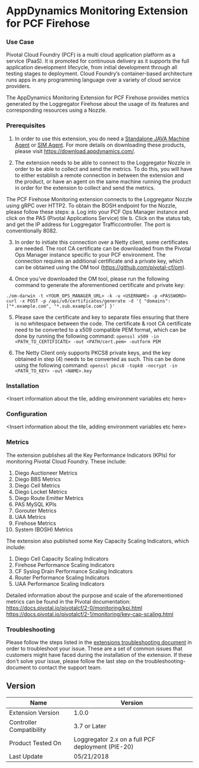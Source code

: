 # AppDynamics Monitoring Extension for PCF Firehose

### Use Case
Pivotal Cloud Foundry (PCF) is a multi cloud application platform as a service (PaaS). It is promoted for continuous delivery as it supports the full application development lifecycle, from initial development through all testing stages to deployment. Cloud Foundry’s container-based architecture runs apps in any programming language over a variety of cloud service providers.

The AppDynamics Monitoring Extension for PCF Firehose provides metrics generated by the Loggregator Firehose about the usage of its features and corresponding resources using a Nozzle. 

### Prerequisites 

1. In order to use this extension, you do need a [Standalone JAVA Machine Agent](https://docs.appdynamics.com/display/PRO44/Java+Agent) or [SIM Agent](https://docs.appdynamics.com/display/PRO44/Server+Visibility). 
For more details on downloading these products, please visit https://download.appdynamics.com/.

2. The extension needs to be able to connect to the Loggregator Nozzle in order to be able to collect and send the metrics. 
To do this, you will have to either establish a remote connection in between the extension and the product, or have an agent on the same machine running the product in order for the extension to collect and send the metrics.

The PCF Firehose Monitoring extension connects to the Loggregator Nozzle using gRPC over HTTP2. To obtain the BOSH endpoint for the Nozzle, please follow these steps: 
  a. Log into your PCF Ops Manager instance and click on the PAS (Pivotal Applications Service) tile
  b. Click on the status tab, and get the IP address for Loggregator Trafficcontroller. The port is conventionally 8082. 
 

3. In order to initiate this connection over a Netty client, some certificates are needed. The root CA certificate can be downloaded from the Pivotal Ops Manager instance specific to your PCF environment. The connection requires an additional certificate and a private key, which can be obtained using the OM tool (https://github.com/pivotal-cf/om). 

4. Once you've downloaded the OM tool, please run the following command to generate the aforementioned certificate and private key: 
```
./om-darwin -t <YOUR_OPS_MANAGER_URL> -k -u <USERNAME> -p <PASSWORD> curl -x POST -p /api/v0/certificates/generate -d '{ "domains": ["*.example.com", "*.sub.example.com"] }'
```
5. Please save the certificate and key to separate files ensuring that there is no whitespace between the code. The certificate & root CA certificate need to be converted to a x509 compatible PEM format, which can be done by running the following command: 
```openssl x509 -in <PATH_TO_CERTIFICATE> -out <PATH/cert.pem> -outform PEM```

6. The Netty Client only supports PKCS8 private keys, and the key obtained in step (4) needs to be converted as such. This can be done using the following command: 
```openssl pkcs8 -topk8 -nocrypt -in <PATH_TO_KEY> -out <NAME>.key```


### Installation 
<Insert information about the tile, adding environment variables etc here>  

### Configuration 
<Insert information about the tile, adding environment variables etc here>  

### Metrics 
The extension publishes all the Key Performance Indicators (KPIs) for monitoring Pivotal Cloud Foundry. These include: 
1. Diego Auctioneer Metrics
2. Diego BBS Metrics 
3. Diego Cell Metrics 
4. Diego Locket Metrics 
4. Diego Route Emitter Metrics 
5. PAS MySQL KPIs 
6. Gorouter Metrics 
7. UAA Metrics 
8. Firehose Metrics
9. System (BOSH) Metrics

The extension also published some Key Capacity Scaling Indicators, which include: 
1. Diego Cell Capacity Scaling Indicators
2. Firehose Performance Scaling Indicators
3. CF Syslog Drain Performance Scaling Indicators
4. Router Performance Scaling Indicators 
5. UAA Performance Scaling Indicators

Detailed information about the purpose and scale of the aforementioned metrics can be found in the Pivotal documentation: 
https://docs.pivotal.io/pivotalcf/2-0/monitoring/kpi.html
https://docs.pivotal.io/pivotalcf/2-1/monitoring/key-cap-scaling.html

### Troubleshooting
Please follow the steps listed in the [extensions troubleshooting document](https://community.appdynamics.com/t5/Knowledge-Base/How-to-troubleshoot-missing-custom-metrics-or-extensions-metrics/ta-p/28695) in order to troubleshoot your issue. These are a set of common issues that customers might have faced during the installation of the extension. If these don't solve your issue, please follow the last step on the troubleshooting-document to contact the support team.

## Version
|          Name            |  Version   |
|--------------------------|------------|
|Extension Version         |1.0.0       |
|Controller Compatibility  |3.7 or Later|
|Product Tested On         |Loggregator 2.x on a full PCF deployment (PIE-20)|
|Last Update               |05/21/2018 |
